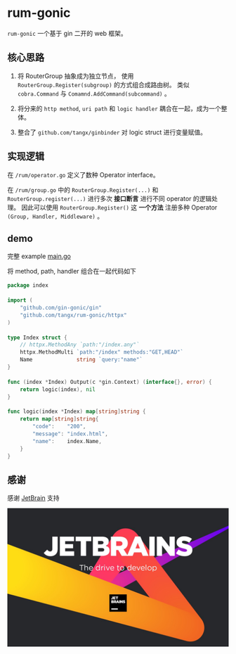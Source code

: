 # rum-gonic

`rum-gonic` 一个基于 gin 二开的 web 框架。


## 核心思路

1. 将 RouterGroup 抽象成为独立节点， 使用 `RouterGroup.Register(subgroup)` 的方式组合成路由树。 类似 `cobra.Command` 与 `Comamnd.AddCommand(subcommand)` 。

2. 将分来的 `http method`, `uri path` 和 `logic handler` 耦合在一起，成为一个整体。

3. 整合了 `github.com/tangx/ginbinder` 对 logic struct 进行变量赋值。

## 实现逻辑

在 `/rum/operator.go` 定义了数种 Operator interface。

在 `/rum/group.go` 中的 `RouterGroup.Register(...)` 和 `RouterGroup.register(...)` 进行多次 **接口断言** 进行不同 operator 的逻辑处理。 因此可以使用 `RouterGroup.Register()` 这 **一个方法** 注册多种 Operator `(Group, Handler, Middleware)` 。


## demo

完整 example [main.go](/internal/example/main.go)


将 method, path, handler 组合在一起代码如下

```go
package index

import (
	"github.com/gin-gonic/gin"
	"github.com/tangx/rum-gonic/httpx"
)

type Index struct {
	// httpx.MethodAny `path:"/index.any"`
	httpx.MethodMulti `path:"/index" methods:"GET,HEAD"`
	Name              string `query:"name"`
}

func (index *Index) Output(c *gin.Context) (interface{}, error) {
	return logic(index), nil
}

func logic(index *Index) map[string]string {
	return map[string]string{
		"code":    "200",
		"message": "index.html",
		"name":    index.Name,
	}
}
```

## 感谢

感谢 [JetBrain](https://www.jetbrains.com/) 支持

![jetbrain](./jetbrains.jpeg)
